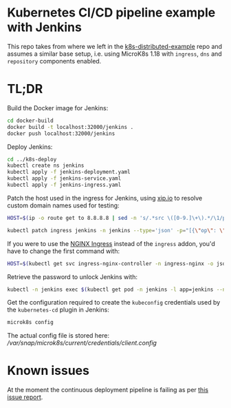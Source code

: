 # Kubernetes CI/CD pipeline example with Jenkins

This repo takes from where we left in the [k8s-distributed-example](https://github.com/luigidifraia/k8s-distributed-example) repo and assumes a similar base setup, i.e. using MicroK8s 1.18 with `ingress`, `dns` and `repository` components enabled.

# TL;DR

Build the Docker image for Jenkins:

```bash
cd docker-build
docker build -t localhost:32000/jenkins .
docker push localhost:32000/jenkins
```

Deploy Jenkins:

```bash
cd ../k8s-deploy
kubectl create ns jenkins
kubectl apply -f jenkins-deployment.yaml
kubectl apply -f jenkins-service.yaml
kubectl apply -f jenkins-ingress.yaml
```

Patch the host used in the ingress for Jenkins, using [xip.io](http://xip.io/) to resolve custom domain names used for testing:

```bash
HOST=$(ip -o route get to 8.8.8.8 | sed -n 's/.*src \([0-9.]\+\).*/\1/p').xip.io

kubectl patch ingress jenkins -n jenkins --type='json' -p="[{\"op\": \"replace\", \"path\": \"/spec/rules/0/host\", \"value\":\"${HOST}\"}]"
```

If you were to use the [NGINX Ingress](https://kubernetes.github.io/ingress-nginx/) instead of the `ingress` addon, you'd have to change the first command with:

```bash
HOST=$(kubectl get svc ingress-nginx-controller -n ingress-nginx -o jsonpath='{.status.loadBalancer.ingress[0].ip}').xip.io
```

Retrieve the password to unlock Jenkins with:

```bash
kubectl -n jenkins exec $(kubectl get pod -n jenkins -l app=jenkins --no-headers -o=custom-columns='DATA:.metadata.name') -- cat /var/jenkins_home/secrets/initialAdminPassword
```

Get the configuration required to create the `kubeconfig` credentials used by the `kubernetes-cd` plugin in Jenkins:

```bash
microk8s config
```

The actual config file is stored here: */var/snap/microk8s/current/credentials/client.config*

# Known issues

At the moment the continuous deployment pipeline is failing as per [this issue report](https://github.com/jenkinsci/kubernetes-cd-plugin/issues/134).

